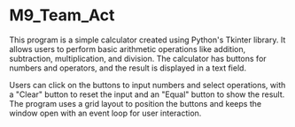 # M9_Team_Act

This program is a simple calculator created using Python's Tkinter library. It allows users to perform basic arithmetic operations like addition, subtraction, multiplication, and division. The calculator has buttons for numbers and operators, and the result is displayed in a text field.

Users can click on the buttons to input numbers and select operations, with a "Clear" button to reset the input and an "Equal" button to show the result. The program uses a grid layout to position the buttons and keeps the window open with an event loop for user interaction.
